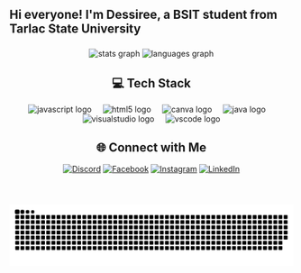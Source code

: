 <h2 align="left">Hi everyone! I'm Dessiree, a BSIT student from Tarlac State University</h2>

###

<div align="center">
  <img src="https://github-readme-stats.vercel.app/api?username=siridc&hide_title=false&hide_rank=false&show_icons=true&include_all_commits=true&count_private=true&disable_animations=false&theme=dracula&locale=en&hide_border=false" height="150" alt="stats graph"  />
  <img src="https://github-readme-stats.vercel.app/api/top-langs?username=siridc&locale=en&hide_title=false&layout=compact&card_width=320&langs_count=5&theme=dracula&hide_border=false" height="150" alt="languages graph"  />
</div>

###

<!--<img align="center" height="150" src="https://i.pinimg.com/originals/f8/94/19/f89419c5bc4357c8686eb7ab380ed61c.gif"  /> -->

###

<div align="center">


  
## 💻 Tech Stack
  <img src="https://cdn.jsdelivr.net/gh/devicons/devicon/icons/javascript/javascript-original.svg" height="30" alt="javascript logo"  />
  <img width="12" />
  <img src="https://cdn.jsdelivr.net/gh/devicons/devicon/icons/html5/html5-original.svg" height="30" alt="html5 logo"  />
  <img width="12" />
  <img src="https://cdn.jsdelivr.net/gh/devicons/devicon/icons/canva/canva-original.svg" height="30" alt="canva logo"  />
  <img width="12" />
  <img src="https://cdn.jsdelivr.net/gh/devicons/devicon/icons/java/java-original.svg" height="30" alt="java logo"  />
  <img width="12" />
  <img src="https://cdn.jsdelivr.net/gh/devicons/devicon/icons/visualstudio/visualstudio-plain.svg" height="30" alt="visualstudio logo"  />
  <img width="12" />
  <img src="https://cdn.jsdelivr.net/gh/devicons/devicon/icons/vscode/vscode-original.svg" height="30" alt="vscode logo"  />
</div>

###


<div align="center">

## 🌐 Connect with Me
  [![Discord](https://img.shields.io/badge/Discord-%237289DA.svg?logo=discord&logoColor=white)](https://discord.gg/873914393644109824)
  [![Facebook](https://img.shields.io/badge/Facebook-%231877F2.svg?logo=Facebook&logoColor=white)](https://www.facebook.com/takealltheLov3)
  [![Instagram](https://img.shields.io/badge/Instagram-%23E4405F.svg?logo=Instagram&logoColor=white)](https://www.instagram.com/camjaee/)
  [![LinkedIn](https://img.shields.io/badge/LinkedIn-%230077B5.svg?logo=linkedin&logoColor=white)](https://www.linkedin.com/in/dessiree-camille-pasion-305047296/)
  
</div>


###

<br clear="both">

![snake gif](https://github.com/siridc/siridc/blob/output/github-snake-dark.svg)
###
